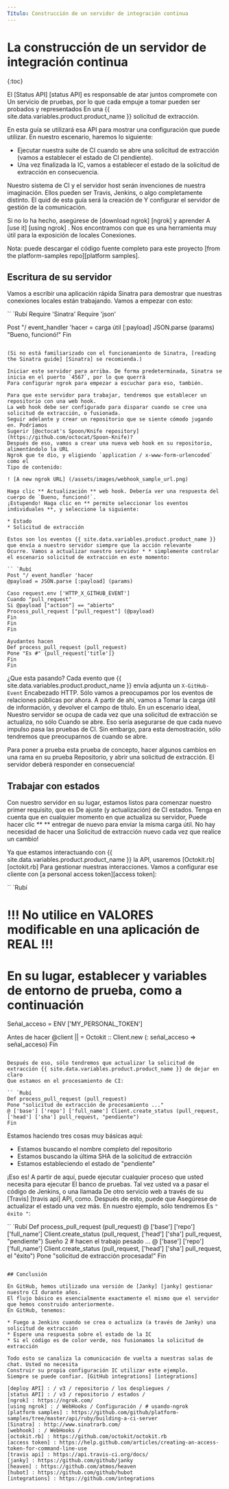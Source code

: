 ```yaml
---
Título: Construcción de un servidor de integración continua
---
```


# La construcción de un servidor de integración continua

{:toc}

El [Status API] [status API] es responsable de atar juntos compromete con
Un servicio de pruebas, por lo que cada empuje a tomar pueden ser probados y representados
En una {{ site.data.variables.product.product_name }} solicitud de extracción.

En esta guía se utilizará esa API para mostrar una configuración que puede utilizar.
En nuestro escenario, haremos lo siguiente:

* Ejecutar nuestra suite de CI cuando se abre una solicitud de extracción (vamos a establecer el estado de CI pendiente).
* Una vez finalizada la IC, vamos a establecer el estado de la solicitud de extracción en consecuencia.

Nuestro sistema de CI y el servidor host serán invenciones de nuestra imaginación. Ellos pueden ser
Travis, Jenkins, o algo completamente distinto. El quid de esta guía será la creación de
Y configurar el servidor de gestión de la comunicación.

Si no lo ha hecho, asegúrese de [download ngrok] [ngrok] y aprender
A [use it] [using ngrok] . Nos encontramos con que es una herramienta muy útil para la exposición de locales
Conexiones.

Nota: puede descargar el código fuente completo para este proyecto
[from the platform-samples repo][platform samples].

## Escritura de su servidor

Vamos a escribir una aplicación rápida Sinatra para demostrar que nuestras conexiones locales están trabajando.
Vamos a empezar con esto:

`` `Rubí
Require 'Sinatra'
Require 'json'

Post "/ event_handler 'hacer
= carga útil [:payload] JSON.parse (params)
"Bueno, funcionó!"
Fin
```

(Si no está familiarizado con el funcionamiento de Sinatra, [reading the Sinatra guide] [Sinatra] se recomienda.)

Iniciar este servidor para arriba. De forma predeterminada, Sinatra se inicia en el puerto `4567`, por lo que querrá
Para configurar ngrok para empezar a escuchar para eso, también.

Para que este servidor para trabajar, tendremos que establecer un repositorio con una web hook.
La web hook debe ser configurado para disparar cuando se cree una solicitud de extracción, o fusionada.
Seguir adelante y crear un repositorio que se siente cómodo jugando en. Podríamos
Sugerir [@octocat's Spoon/Knife repository] (https://github.com/octocat/Spoon-Knife)?
Después de eso, vamos a crear una nueva web hook en su repositorio, alimentándolo la URL
Ngrok que te dio, y eligiendo `application / x-www-form-urlencoded` como el
Tipo de contenido:

! [A new ngrok URL] (/assets/images/webhook_sample_url.png)

Haga clic ** Actualización ** web hook. Debería ver una respuesta del cuerpo de `Bueno, funcionó!`.
¡Estupendo! Haga clic en ** permite seleccionar los eventos individuales **, y seleccione la siguiente:

* Estado
* Solicitud de extracción

Estos son los eventos {{ site.data.variables.product.product_name }} que envía a nuestro servidor siempre que la acción relevante
Ocurre. Vamos a actualizar nuestro servidor * * simplemente controlar el escenario solicitud de extracción en este momento:

`` `Rubí
Post "/ event_handler 'hacer
@payload = JSON.parse [:payload] (params)

Caso request.env ['HTTP_X_GITHUB_EVENT']
Cuando "pull_request"
Si @payload ["action"] == "abierto"
Process_pull_request ["pull_request"] (@payload)
Fin
Fin
Fin

Ayudantes hacen
Def process_pull_request (pull_request)
Pone "Es #" {pull_request['title']}
Fin
Fin
```

¿Que esta pasando? Cada evento que {{ site.data.variables.product.product_name }} envía adjunta un `X-GitHub-Event`
Encabezado HTTP. Sólo vamos a preocupamos por los eventos de relaciones públicas por ahora. A partir de ahí, vamos a
Tomar la carga útil de información, y devolver el campo de título. En un escenario ideal,
Nuestro servidor se ocupa de cada vez que una solicitud de extracción se actualiza, no sólo
Cuando se abre. Eso sería asegurarse de que cada nuevo impulso pasa las pruebas de CI.
Sin embargo, para esta demostración, sólo tendremos que preocuparnos de cuando se abre.

Para poner a prueba esta prueba de concepto, hacer algunos cambios en una rama en su prueba
Repositorio, y abrir una solicitud de extracción. El servidor deberá responder en consecuencia!

## Trabajar con estados

Con nuestro servidor en su lugar, estamos listos para comenzar nuestro primer requisito, que es
De ajuste (y actualización) de CI estados. Tenga en cuenta que en cualquier momento en que actualiza su servidor,
Puede hacer clic ** ** entregar de nuevo para enviar la misma carga útil. No hay necesidad de hacer una
Solicitud de extracción nuevo cada vez que realice un cambio!

Ya que estamos interactuando con {{ site.data.variables.product.product_name }} la API, usaremos [Octokit.rb] [octokit.rb]
Para gestionar nuestras interacciones. Vamos a configurar ese cliente con
[a personal access token][access token]:

`` `Rubí
# !!! No utilice en VALORES modificable en una aplicación de REAL !!!
# En su lugar, establecer y variables de entorno de prueba, como a continuación
Señal_acceso = ENV ['MY_PERSONAL_TOKEN']

Antes de hacer
@client || = Octokit :: Client.new (: señal_acceso => ​​señal_acceso)
Fin
```

Después de eso, sólo tendremos que actualizar la solicitud de extracción {{ site.data.variables.product.product_name }} de dejar en claro
Que estamos en el procesamiento de CI:

`` `Rubí
Def process_pull_request (pull_request)
Pone "solicitud de extracción de procesamiento ..."
@ ['base'] ['repo'] ['full_name'] Client.create_status (pull_request, ['head'] ['sha'] pull_request, "pendiente")
Fin
```

Estamos haciendo tres cosas muy básicas aquí:

* Estamos buscando el nombre completo del repositorio
* Estamos buscando la última SHA de la solicitud de extracción
* Estamos estableciendo el estado de "pendiente"

¡Eso es! A partir de aquí, puede ejecutar cualquier proceso que usted necesita para ejecutar
El banco de pruebas. Tal vez usted va a pasar el código de Jenkins, o una llamada
De otro servicio web a través de su [Travis] [travis api] API, como. Después de esto, puede que
Asegúrese de actualizar el estado una vez más. En nuestro ejemplo, sólo tendremos Es `" éxito "`:

`` `Rubí
Def process_pull_request (pull_request)
@ ['base'] ['repo'] ['full_name'] Client.create_status (pull_request, ['head'] ['sha'] pull_request, "pendiente")
Sueño 2 # hacen el trabajo pesado ...
@ ['base'] ['repo'] ['full_name'] Client.create_status (pull_request, ['head'] ['sha'] pull_request, el "éxito")
Pone "solicitud de extracción procesada!"
Fin
```

## Conclusión

En GitHub, hemos utilizado una versión de [Janky] [janky] gestionar nuestro CI durante años.
El flujo básico es esencialmente exactamente el mismo que el servidor que hemos construido anteriormente.
En GitHub, tenemos:

* Fuego a Jenkins cuando se crea o actualiza (a través de Janky) una solicitud de extracción
* Espere una respuesta sobre el estado de la IC
* Si el código es de color verde, nos fusionamos la solicitud de extracción

Todo esto se canaliza la comunicación de vuelta a nuestras salas de chat. Usted no necesita
Construir su propia configuración IC utilizar este ejemplo.
Siempre se puede confiar. [GitHub integrations] [integrations]

[deploy API] : / v3 / repositorio / los despliegues /
[status API] : / v3 / repositorio / estados /
[ngrok] : https://ngrok.com/
[using ngrok] : / WebHooks / Configuración / # usando-ngrok
[platform samples] : https://github.com/github/platform-samples/tree/master/api/ruby/building-a-ci-server
[Sinatra] : http://www.sinatrarb.com/
[webhook] : / WebHooks /
[octokit.rb] : https://github.com/octokit/octokit.rb
[access token] : https://help.github.com/articles/creating-an-access-token-for-command-line-use
[travis api] : https://api.travis-ci.org/docs/
[janky] : https://github.com/github/janky
[heaven] : https://github.com/atmos/heaven
[hubot] : https://github.com/github/hubot
[integrations] : https://github.com/integrations
